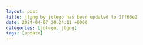 ```yaml
---
layout: post
title: jtgng by jotego has been updated to 2ff66e2
date: 2024-04-07 20:24:11 +0000
categories: [jotego, jtgng]
tags: [update]
---
```


